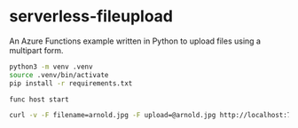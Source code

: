 # serverless-fileupload

An Azure Functions example written in Python to upload files using a multipart form.

```sh
python3 -m venv .venv
source .venv/bin/activate
pip install -r requirements.txt

func host start

curl -v -F filename=arnold.jpg -F upload=@arnold.jpg http://localhost:7071/api/upload
```